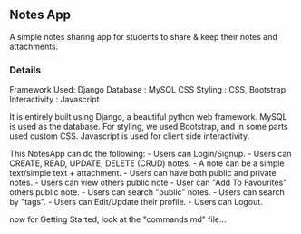 ## Notes App

A simple notes sharing app for students to share & keep their notes and attachments.

### Details

Framework Used: Django
Database      : MySQL
CSS Styling   : CSS, Bootstrap
Interactivity : Javascript

It is entirely built using Django, a beautiful python web framework. MySQL is used as the database. For styling, we used Bootstrap, and in some parts used custom CSS. Javascript is used for client side interactivity.

This NotesApp can do the following:
    - Users can Login/Signup.
    - Users can CREATE, READ, UPDATE, DELETE (CRUD) notes.
    - A note can be a simple text/simple text + attachment.
    - Users can have both public and private notes.
    - Users can view others public note
    - User can "Add To Favourites" others public note.
    - Users can search "public" notes.
    - Users can search by "tags".
    - Users can Edit/Update their profile.
    - Users can Logout.

now for Getting Started, look at the "commands.md" file...